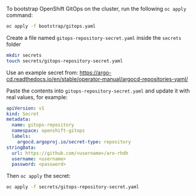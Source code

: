 To bootstrap OpenShift GitOps on the cluster, run the following `oc apply` command:

```sh
oc apply -f bootstrap/gitops.yaml
```

Create a file named `gitops-repository-secret.yaml` inside the `secrets` folder

```sh
mkdir secrets
touch secrets/gitops-repository-secret.yaml
```

Use an example secret from: https://argo-cd.readthedocs.io/en/stable/operator-manual/argocd-repositories-yaml/

Paste the contents into `gitops-repository-secret.yaml` and update it with real values, for example:

```yaml
apiVersion: v1
kind: Secret
metadata:
  name: gitops-repository
  namespace: openshift-gitops
  labels:
    argocd.argoproj.io/secret-type: repository
stringData:
  url: https://github.com/<username>/aro-rhdh
  username: <username>
  password: <password>
```

Then `oc apply` the secret:

```sh
oc apply -f secrets/gitops-repository-secret.yaml
```
